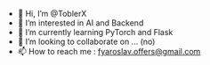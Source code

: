 - 👋 Hi, I’m @ToblerX
- 👀 I’m interested in AI and Backend
- 🌱 I’m currently learning PyTorch and Flask
- 💞️ I’m looking to collaborate on ... (no)
- 📫 How to reach me : fyaroslav.offers@gmail.com

<!---
ToblerX/ToblerX is a ✨ special ✨ repository because its `README.md` (this file) appears on your GitHub profile.
You can click the Preview link to take a look at your changes.
--->
